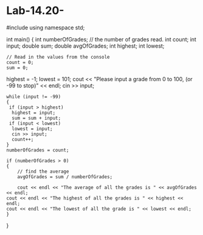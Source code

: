 # Lab-14.20-
#include <iostream>
using namespace std;

int main() {
	int numberOfGrades;	// the number of grades read.
	int count;
	int input;
	double sum;
	double avgOfGrades;
  int highest;
  int lowest;

	// Read in the values from the console
	count = 0;
	sum = 0;
  highest = -1;
  lowest = 101;
	cout << "Please input a grade from 0 to 100, (or -99 to stop)" << endl;
	cin >> input;

	while (input != -99)
	{
     if (input > highest)  
      highest = input;
      sum = sum + input;
     if (input < lowest)
      lowest = input;
      cin >> input;
      count++;
	}
	numberOfGrades = count;

	if (numberOfGrades > 0)
	{
		// find the average
		avgOfGrades = sum / numberOfGrades;

		cout << endl << "The average of all the grades is " << avgOfGrades << endl;
    cout << endl << "The highest of all the grades is " << highest << endl;
    cout << endl << "The lowest of all the grade is " << lowest << endl;
	}
}
